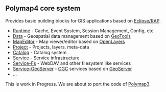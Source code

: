 ## Polymap4 core system

Provides basic building blocks for GIS applications based on [Eclipse/RAP](http://eclipse.org/rap).

  - [Runtime](plugins/org.polymap.core) - Cache, Event System, Session Management, Config, etc.
  - [Data](plugins/org.polymap.core.data) - Geospatial data management based on [GeoTools](http://geotools.org)
  - [MapEditor](plugins/org.polymap.core.mapeditor) - Map viewer/editor based on [OpenLayers](/Polymap4/polymap4-rap/)
  - [Project](plugins/org.polymap.core.project) - Projects, layers, meta-data
  - [Catalog](plugins/org.polymap.core.catalog) - Catalog system
  - [Service](plugins/org.polymap.service) - Service infrastructure
  - [Service-Fs](plugins/org.polymap.service.fs) - WebDAV and other filesystem like services
  - [Service-GeoServer](plugins/org.polymap.service.geoserver) - [OGC](http://www.opengeospatial.org/) services based on [GeoServer](http://geoserver.org)
  - ...
  
This is work in Progress. We are about to port the code of [Polymap3](/Polymap3).
